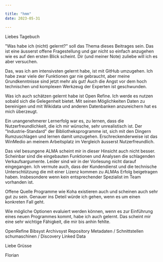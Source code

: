 ```yaml
---

title: "hmm"
date: 2023-05-31

---
```


Liebes Tagebuch

"Was habe ich (nicht) gelernt?" soll das Thema dieses Beitrages sein.
Das ist eine äusserst offene Fragestellung und gar nicht so einfach anzugehen wie es auf den ersten Blick scheint.
Dir (und meiner Note) zuliebe will ich es aber versuchen.

Das, was ich am intensivsten gelernt habe, ist mit GitHub umzugehen.
Ich habe zwar viele der Funktionen gar nie gebraucht, aber meine Grundkenntnisse sind jetzt mehr als gut!
Auch die Angst vor dem hoch technischen und komplexen Werkzeug der Experten ist geschwunden.

Was ich auch schätzen gelernt habe ist Open Refine.
Ich werde es nutzen sobald sich die Gelegenheit bietet.
Mit seinen Möglichkeiten Daten zu bereinigen und mit Wikidata und anderen Datenbanken anzureichern hat es mich überzeugt.

Ein unangenehmerer Lernerfolg war es, zu lernen, dass die Nutzerfreundlichkeit, die ich mir wünsche, sehr unrealistisch ist.
Der "Industrie-Standard" der Bibliotheksprogramme ist, sich mit den Dingern Rumzuschlagen und lernen damit umzugehen.
Erschreckenderweise ist das WinMedio an meinem Arbeitsplatz im Vergleich äusserst Nutzerfreundlich.

Das viel besungene ALMA scheint mir in dieser Hinsicht auch nicht besser. 
Scheinbar sind die eingebauten Funktionen und Analysen die schlagenden Verkaufsargumente.
Leider sind wir in der Vorlesung nicht darauf eingegangen.
Ich vermute auch, dass der Kundendienst und die technische Unterschtützung die mit einer Lizenz kommen zu ALMAs Erfolg beigetragen haben.
Insbesondere wenn kein entsprechender Spezialist im Team vorhanden ist.

Offene Quelle Programme wie Koha existieren auch und scheinen auch sehr gut zu sein.
Genauer ins Deteil würde ich gehen, wenn es um einen konkreten Fall geht. 

Wie mögliche Optionen evaluiert werden können, wenn es zur Einführung eines neuen Programmes kommt, habe ich auch gelernt.
Das scheint mir eine sehr wichtige Fähigkeit, die mir bis anhin fehlte.

OpenRefine
Bibsyst
Archivsyst
Repository
Metadaten / Schnittstellen
schumaschinen / Discovery
Linked Data

Liebe Grüsse

Florian
